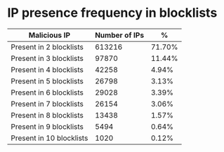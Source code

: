 # IP presence frequency in blocklists
| Malicious IP | Number of IPs | % |
|----|----|----|
| Present in 2 blocklists | 613216 | 71.70% |
| Present in 3 blocklists | 97870 | 11.44% |
| Present in 4 blocklists | 42258 | 4.94% |
| Present in 5 blocklists | 26798 | 3.13% |
| Present in 6 blocklists | 29028 | 3.39% |
| Present in 7 blocklists | 26154 | 3.06% |
| Present in 8 blocklists | 13438 | 1.57% |
| Present in 9 blocklists | 5494 | 0.64% |
| Present in 10 blocklists | 1020 | 0.12% |
